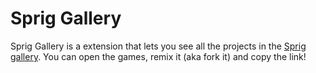 # Sprig Gallery

Sprig Gallery is a extension that lets you see all the projects in the [Sprig gallery](https://sprig.hackclub.com/gallery). You can open the games, remix it (aka fork it) and copy the link!

